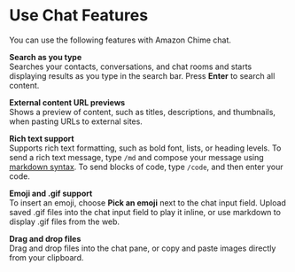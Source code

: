 # Use Chat Features<a name="chat-features"></a>

You can use the following features with Amazon Chime chat\.

**Search as you type**  
Searches your contacts, conversations, and chat rooms and starts displaying results as you type in the search bar\. Press **Enter** to search all content\.

**External content URL previews**  
Shows a preview of content, such as titles, descriptions, and thumbnails, when pasting URLs to external sites\.

**Rich text support**  
Supports rich text formatting, such as bold font, lists, or heading levels\. To send a rich text message, type `/md` and compose your message using [markdown syntax](http://commonmark.org/help)\. To send blocks of code, type `/code`, and then enter your code\.

**Emoji and \.gif support**  
To insert an emoji, choose **Pick an emoji** next to the chat input field\. Upload saved \.gif files into the chat input field to play it inline, or use markdown to display \.gif files from the web\.

**Drag and drop files**  
Drag and drop files into the chat pane, or copy and paste images directly from your clipboard\.
